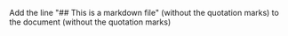 Add the line "## This is a markdown file" (without the quotation marks) to the document (without the quotation marks)
